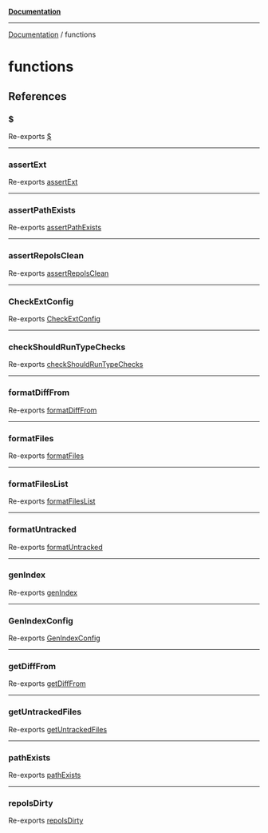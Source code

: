 [**Documentation**](README.md)

---

[Documentation](README.md) / functions

# functions

## References

### $

Re-exports [$](functions/exec-async.md#)

---

### assertExt

Re-exports [assertExt](functions/assert-ext.md#assertext)

---

### assertPathExists

Re-exports [assertPathExists](functions/assert-path-exists.md#assertpathexists)

---

### assertRepoIsClean

Re-exports [assertRepoIsClean](functions/assert-repo-is-clean.md#assertrepoisclean)

---

### CheckExtConfig

Re-exports [CheckExtConfig](functions/assert-ext.md#checkextconfig)

---

### checkShouldRunTypeChecks

Re-exports [checkShouldRunTypeChecks](functions/should-run.md#checkshouldruntypechecks)

---

### formatDiffFrom

Re-exports [formatDiffFrom](functions/format.md#formatdifffrom)

---

### formatFiles

Re-exports [formatFiles](functions/format.md#formatfiles)

---

### formatFilesList

Re-exports [formatFilesList](functions/format.md#formatfileslist)

---

### formatUntracked

Re-exports [formatUntracked](functions/format.md#formatuntracked)

---

### genIndex

Re-exports [genIndex](functions/gen-index.md#genindex)

---

### GenIndexConfig

Re-exports [GenIndexConfig](functions/gen-index.md#genindexconfig)

---

### getDiffFrom

Re-exports [getDiffFrom](functions/diff.md#getdifffrom)

---

### getUntrackedFiles

Re-exports [getUntrackedFiles](functions/diff.md#getuntrackedfiles)

---

### pathExists

Re-exports [pathExists](functions/assert-path-exists.md#pathexists)

---

### repoIsDirty

Re-exports [repoIsDirty](functions/assert-repo-is-clean.md#repoisdirty)
